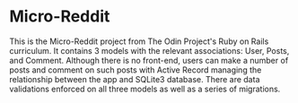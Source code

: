 # Micro-Reddit

This is the Micro-Reddit project from The Odin Project's Ruby on Rails curriculum. It contains 3 models with the relevant associations: User, Posts, and Comment. Although there is no front-end, users can make a number of posts and comment on such posts with Active Record managing the relationship between the app and SQLite3 database. There are data validations enforced on all three models as well as a series of migrations.
